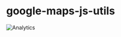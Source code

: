 google-maps-js-utils
====================

![Analytics](https://maps-ga-beacon.appspot.com/UA-12846745-20/google-maps-js-utils/readme?pixel)
